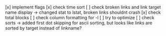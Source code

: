 [x] implement flags
[x] check time sort
[ ] check broken links and link target name display -> changed stat to lstat, broken links shouldnt crash
[x] check total blocks
[ ] check column formatting for -l
[ ] try to optimize
[ ] check sorts -> added first dot skipping for ascii sorting, but looks like links are sorted by target instead of linkname?

